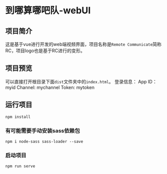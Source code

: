 # 到哪算哪吧队-webUI

## 项目简介

这是基于vue进行开发的web端视频界面，项目名称是`Remote Communicate`简称RC，项目logo也是基于RC进行的变形。

## 项目预览

可以直接打开根目录下面`dist`文件夹中的`index.html`。
登录信息：
App ID： myid
Channel: mychannel
Token: mytoken

## 运行项目
```
npm install
```
### 有可能需要手动安装sass依赖包
```
npm i node-sass sass-loader --save
```

### 启动项目
```
npm run serve
```